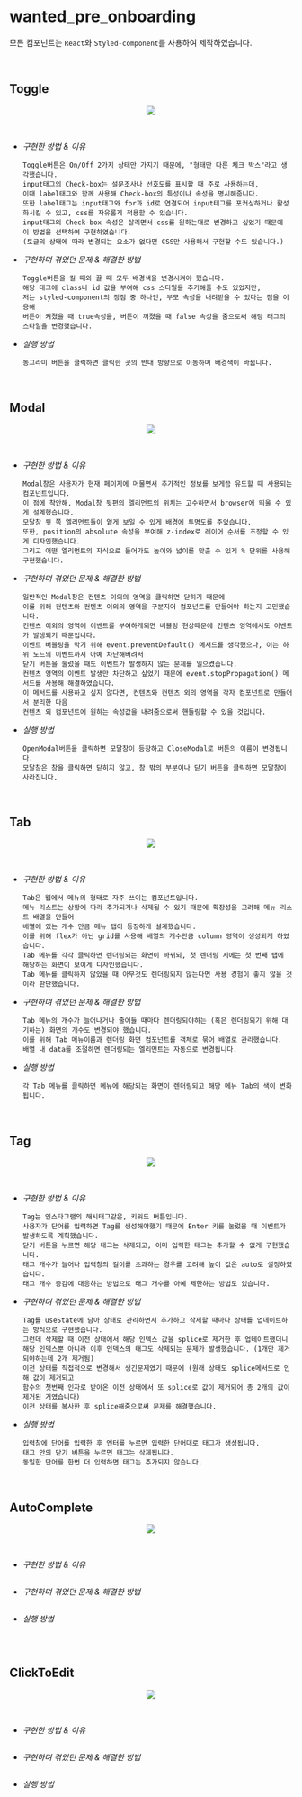 # wanted_pre_onboarding

모든 컴포넌트는 `React`와 `Styled-component`를 사용하여 제작하였습니다.

<br />

Toggle
------

<p align="center">
  <img src= https://user-images.githubusercontent.com/80025242/152874365-f164f972-d953-4daa-972d-c5db9dd5ed9c.gif />
</p>

<br />

- *구현한 방법 & 이유*

  ```
  Toggle버튼은 On/Off 2가지 상태만 가지기 때문에, "형태만 다른 체크 박스"라고 생각했습니다.
  input태그의 Check-box는 설문조사나 선호도를 표시할 때 주로 사용하는데, 
  이때 label태그와 함께 사용해 Check-box의 특성이나 속성을 명시해줍니다.
  또한 label태그는 input태그와 for과 id로 연결되어 input태그를 포커싱하거나 활성화시킬 수 있고, css를 자유롭게 적용할 수 있습니다.
  input태그의 Check-box 속성은 살리면서 css를 원하는대로 변경하고 싶었기 때문에 이 방법을 선택하여 구현하였습니다.
  (토글의 상태에 따라 변경되는 요소가 없다면 CSS만 사용해서 구현할 수도 있습니다.)
  ```

- *구현하며 겪었던 문제 & 해결한 방법*
  
  ```
  Toggle버튼을 킬 때와 끌 때 모두 배경색을 변경시켜야 했습니다.
  해당 태그에 class나 id 값을 부여해 css 스타일을 추가해줄 수도 있었지만,
  저는 styled-component의 장점 중 하나인, 부모 속성을 내려받을 수 있다는 점을 이용해
  버튼이 켜졌을 때 true속성을, 버튼이 꺼졌을 때 false 속성을 줌으로써 해당 태그의 스타일을 변경했습니다.
  ```
  
- *실행 방법*

  ```
  동그라미 버튼을 클릭하면 클릭한 곳의 반대 방향으로 이동하며 배경색이 바뀝니다.
  ```

<br />

Modal
-----

<p align="center">
  <img src="https://user-images.githubusercontent.com/80025242/152874431-023ba5ee-0da3-4c65-89f5-51f96c190590.gif" />
</p>

<br />

- *구현한 방법 & 이유*

  ```
  Modal창은 사용자가 현재 페이지에 머물면서 추가적인 정보를 보게끔 유도할 때 사용되는 컴포넌트입니다.
  이 점에 착안해, Modal창 뒷편의 엘리먼트의 위치는 고수하면서 browser에 띄울 수 있게 설계했습니다.
  모달창 뒷 쪽 엘리먼트들이 옅게 보일 수 있게 배경에 투명도를 주었습니다.
  또한, position의 absolute 속성을 부여해 z-index로 레이어 순서를 조정할 수 있게 디자인했습니다. 
  그리고 어떤 엘리먼트의 자식으로 들어가도 높이와 넓이를 맞출 수 있게 % 단위를 사용해 구현했습니다.
  ```

- *구현하며 겪었던 문제 & 해결한 방법*
  
  ```
  일반적인 Modal창은 컨텐츠 이외의 영역을 클릭하면 닫히기 때문에 
  이를 위해 컨텐츠와 컨텐츠 이외의 영역을 구분지어 컴포넌트를 만들어야 하는지 고민했습니다.
  컨텐츠 이외의 영역에 이벤트를 부여하게되면 버블링 현상때문에 컨텐츠 영역에서도 이벤트가 발생되기 때문입니다.
  이벤트 버블링을 막기 위해 event.preventDefault() 메서드를 생각했으나, 이는 하위 노드의 이벤트까지 아예 차단해버려서
  닫기 버튼을 눌렀을 때도 이벤트가 발생하지 않는 문제를 일으켰습니다.
  컨텐츠 영역의 이벤트 발생만 차단하고 싶었기 때문에 event.stopPropagation() 메서드를 사용해 해결하였습니다.
  이 메서드를 사용하고 싶지 않다면, 컨텐츠와 컨텐츠 외의 영역을 각자 컴포넌트로 만들어서 분리한 다음
  컨텐츠 외 컴포넌트에 원하는 속성값을 내려줌으로써 핸들링할 수 있을 것입니다.
  ```
  
- *실행 방법*

  ```
  OpenModal버튼을 클릭하면 모달창이 등장하고 CloseModal로 버튼의 이름이 변경됩니다.
  모달창은 창을 클릭하면 닫히지 않고, 창 밖의 부분이나 닫기 버튼을 클릭하면 모달창이 사라집니다.
  ```

<br />

Tab
---

<p align="center">
  <img src="https://user-images.githubusercontent.com/80025242/152874410-553d13c4-f7c7-4b75-8282-08c73e41b620.gif" />
</p>

<br />

- *구현한 방법 & 이유*

  ```
  Tab은 웹에서 메뉴의 형태로 자주 쓰이는 컴포넌트입니다.
  메뉴 리스트는 상황에 따라 추가되거나 삭제될 수 있기 때문에 확장성을 고려해 메뉴 리스트 배열을 만들어
  배열에 있는 개수 만큼 메뉴 탭이 등장하게 설계했습니다.
  이를 위해 flex가 아닌 grid를 사용해 배열의 개수만큼 column 영역이 생성되게 하였습니다.
  Tab 메뉴를 각각 클릭하면 렌더링되는 화면이 바뀌되, 첫 렌더링 시에는 첫 번째 탭에 해당하는 화면이 보이게 디자인했습니다.
  Tab 메뉴를 클릭하지 않았을 때 아무것도 렌더링되지 않는다면 사용 경험이 좋지 않을 것이라 판단했습니다.
  ```

- *구현하며 겪었던 문제 & 해결한 방법*
  
  ```
  Tab 메뉴의 개수가 늘어나거나 줄어들 때마다 렌더링되야하는 (혹은 렌더링되기 위해 대기하는) 화면의 개수도 변경되야 했습니다.
  이를 위해 Tab 메뉴이름과 렌더링 화면 컴포넌트를 객체로 묶어 배열로 관리했습니다.
  배열 내 data를 조절하면 렌더링되는 엘리먼트는 자동으로 변경됩니다.
  ```
  
- *실행 방법*

  ```
  각 Tab 메뉴를 클릭하면 메뉴에 해당되는 화면이 렌더링되고 해당 메뉴 Tab의 색이 변화됩니다.
  ```

<br />

Tag
---

<p align="center">
  <img src="https://user-images.githubusercontent.com/80025242/152874379-7a9d30ae-9a78-4241-81b0-6091ea3bd66f.gif" />
</p>

<br />

- *구현한 방법 & 이유*

  ```
  Tag는 인스타그램의 해시태그같은, 키워드 버튼입니다.
  사용자가 단어를 입력하면 Tag를 생성해야했기 때문에 Enter 키를 눌렀을 때 이벤트가 발생하도록 계획했습니다.
  닫기 버튼을 누르면 해당 태그는 삭제되고, 이미 입력한 태그는 추가할 수 없게 구현했습니다.
  태그 개수가 늘어나 입력창의 길이를 초과하는 경우를 고려해 높이 값은 auto로 설정하였습니다.
  태그 개수 증감에 대응하는 방법으로 태그 개수를 아예 제한하는 방법도 있습니다.
  ```

- *구현하며 겪었던 문제 & 해결한 방법*
  
  ```
  Tag를 useState에 담아 상태로 관리하면서 추가하고 삭제할 때마다 상태를 업데이트하는 방식으로 구현했습니다.
  그런데 삭제할 때 이전 상태에서 해당 인덱스 값을 splice로 제거한 후 업데이트했더니
  해당 인덱스뿐 아니라 이후 인덱스의 태그도 삭제되는 문제가 발생했습니다. (1개만 제거되야하는데 2개 제거됨)
  이전 상태를 직접적으로 변경해서 생긴문제였기 때문에 (원래 상태도 splice메서드로 인해 값이 제거되고 
  함수의 첫번째 인자로 받아온 이전 상태에서 또 splice로 값이 제거되어 총 2개의 값이 제거된 거였습니다)
  이전 상태를 복사한 후 splice해줌으로써 문제를 해결했습니다.
  ```
  
- *실행 방법*

  ```
  입력창에 단어를 입력한 후 엔터를 누르면 입력한 단어대로 태그가 생성됩니다.
  태그 안의 닫기 버튼을 누르면 태그는 삭제됩니다.
  동일한 단어를 한번 더 입력하면 태그는 추가되지 않습니다.
  ```

<br />

AutoComplete
------------

<p align="center">
  <img src="https://user-images.githubusercontent.com/80025242/152874473-1ca257e0-fc4a-46b8-bc6a-ef24bc2a8f3b.gif" />
</p>

<br />

- *구현한 방법 & 이유*

  ```
  
  ```

- *구현하며 겪었던 문제 & 해결한 방법*
  
  ```
  
  ```
  
- *실행 방법*

  ```
  
  ```

<br />

ClickToEdit
-----------

<p align="center">
  <img src="https://user-images.githubusercontent.com/80025242/152874447-27cb083a-1655-4842-9d9b-353eba9ca369.gif" />
</p>

<br />

- *구현한 방법 & 이유*

  ```
  
  ```

- *구현하며 겪었던 문제 & 해결한 방법*
  
  ```
  
  ```
  
- *실행 방법*

  ```
  
  ```

<br />
